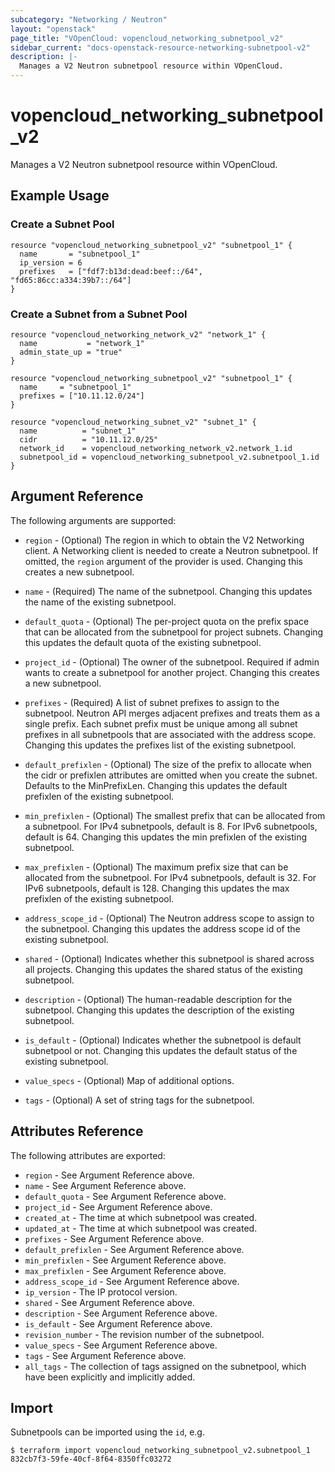 ```yaml
---
subcategory: "Networking / Neutron"
layout: "openstack"
page_title: "VOpenCloud: vopencloud_networking_subnetpool_v2"
sidebar_current: "docs-openstack-resource-networking-subnetpool-v2"
description: |-
  Manages a V2 Neutron subnetpool resource within VOpenCloud.
---
```


# vopencloud\_networking\_subnetpool\_v2

Manages a V2 Neutron subnetpool resource within VOpenCloud.

## Example Usage

### Create a Subnet Pool

```hcl
resource "vopencloud_networking_subnetpool_v2" "subnetpool_1" {
  name       = "subnetpool_1"
  ip_version = 6
  prefixes   = ["fdf7:b13d:dead:beef::/64", "fd65:86cc:a334:39b7::/64"]
}
```

### Create a Subnet from a Subnet Pool

```hcl
resource "vopencloud_networking_network_v2" "network_1" {
  name           = "network_1"
  admin_state_up = "true"
}

resource "vopencloud_networking_subnetpool_v2" "subnetpool_1" {
  name     = "subnetpool_1"
  prefixes = ["10.11.12.0/24"]
}

resource "vopencloud_networking_subnet_v2" "subnet_1" {
  name          = "subnet_1"
  cidr          = "10.11.12.0/25"
  network_id    = vopencloud_networking_network_v2.network_1.id
  subnetpool_id = vopencloud_networking_subnetpool_v2.subnetpool_1.id
}
```

## Argument Reference

The following arguments are supported:

* `region` - (Optional) The region in which to obtain the V2 Networking client.
    A Networking client is needed to create a Neutron subnetpool. If omitted, the
    `region` argument of the provider is used. Changing this creates a new
    subnetpool.

* `name` - (Required) The name of the subnetpool. Changing this updates the name of
    the existing subnetpool.

* `default_quota` - (Optional) The per-project quota on the prefix space that can be
    allocated from the subnetpool for project subnets. Changing this updates the
    default quota of the existing subnetpool.

* `project_id` - (Optional) The owner of the subnetpool. Required if admin wants to
    create a subnetpool for another project. Changing this creates a new subnetpool.

* `prefixes` - (Required) A list of subnet prefixes to assign to the subnetpool.
    Neutron API merges adjacent prefixes and treats them as a single prefix. Each
    subnet prefix must be unique among all subnet prefixes in all subnetpools that
    are associated with the address scope. Changing this updates the prefixes list
    of the existing subnetpool.

* `default_prefixlen` - (Optional) The size of the prefix to allocate when the cidr
    or prefixlen attributes are omitted when you create the subnet. Defaults to the
    MinPrefixLen. Changing this updates the default prefixlen of the existing
    subnetpool.

* `min_prefixlen` - (Optional) The smallest prefix that can be allocated from a
    subnetpool. For IPv4 subnetpools, default is 8. For IPv6 subnetpools, default
    is 64. Changing this updates the min prefixlen of the existing subnetpool.

* `max_prefixlen` - (Optional) The maximum prefix size that can be allocated from
    the subnetpool. For IPv4 subnetpools, default is 32. For IPv6 subnetpools,
    default is 128. Changing this updates the max prefixlen of the existing
    subnetpool.

* `address_scope_id` - (Optional) The Neutron address scope to assign to the
    subnetpool. Changing this updates the address scope id of the existing
    subnetpool.

* `shared` - (Optional) Indicates whether this subnetpool is shared across
    all projects. Changing this updates the shared status of the existing
    subnetpool.

* `description` - (Optional) The human-readable description for the subnetpool.
    Changing this updates the description of the existing subnetpool.

* `is_default` - (Optional) Indicates whether the subnetpool is default
    subnetpool or not. Changing this updates the default status of the existing
    subnetpool.

* `value_specs` - (Optional) Map of additional options.

* `tags` - (Optional) A set of string tags for the subnetpool.

## Attributes Reference

The following attributes are exported:

* `region` - See Argument Reference above.
* `name` - See Argument Reference above.
* `default_quota` - See Argument Reference above.
* `project_id` - See Argument Reference above.
* `created_at` - The time at which subnetpool was created.
* `updated_at` - The time at which subnetpool was created.
* `prefixes` - See Argument Reference above.
* `default_prefixlen` - See Argument Reference above.
* `min_prefixlen` - See Argument Reference above.
* `max_prefixlen` - See Argument Reference above.
* `address_scope_id` - See Argument Reference above.
* `ip_version` - The IP protocol version.
* `shared` - See Argument Reference above.
* `description` - See Argument Reference above.
* `is_default` - See Argument Reference above.
* `revision_number` - The revision number of the subnetpool.
* `value_specs` - See Argument Reference above.
* `tags` - See Argument Reference above.
* `all_tags` - The collection of tags assigned on the subnetpool, which have been
  explicitly and implicitly added.

## Import

Subnetpools can be imported using the `id`, e.g.

```
$ terraform import vopencloud_networking_subnetpool_v2.subnetpool_1 832cb7f3-59fe-40cf-8f64-8350ffc03272
```
